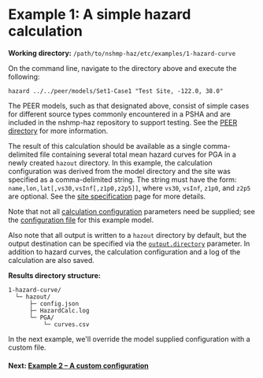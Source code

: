 # Example 1: A simple hazard calculation

__Working directory:__ `/path/to/nshmp-haz/etc/examples/1-hazard-curve`

On the command line, navigate to the directory above and execute the following:

```Shell
hazard ../../peer/models/Set1-Case1 "Test Site, -122.0, 38.0"
```

The PEER models, such as that designated above, consist of simple cases for different source
types commonly encountered in a PSHA and are included in the nshmp-haz repository to support
testing. See the [PEER directory](../../peer/) for more information.

The result of this calculation should be available as a single comma-delimited file containing
several total mean hazard curves for PGA in a newly created `hazout` directory. In this example,
 the calculation configuration was derived from the model directory and the site was specified
  as a comma-delimited string. The string must have the form:
   `name,lon,lat[,vs30,vsInf[,z1p0,z2p5]]`, where `vs30`, `vsInf`, `z1p0`, and `z2p5`
   are optional. See the [site specification](https://github.com/usgs/nshmp-haz/wiki/sites)
   page for more details.

Note that not all [calculation configuration](https://github.com/usgs/nshmp-haz/wiki/Configuration)
parameters need be supplied; see the [configuration file](../../peer/models/Set1-Case1/config.json)
for this example model.

Also note that all output is written to a `hazout` directory by default, but the output destination
can be specified via the
[`output.directory`](https://github.com/usgs/nshmp-haz/wiki/configuration#config-output) parameter.
In addition to hazard curves, the calculation configuration and a log of the calculation
are also saved.

__Results directory structure:__

```text
1-hazard-curve/
  └─ hazout/
      ├─ config.json
      ├─ HazardCalc.log
      └─ PGA/
          └─ curves.csv
```

In the next example, we'll override the model supplied configuration with a custom file.

<!-- markdownlint-disable MD001 -->
#### Next: [Example 2 – A custom configuration](../2-custom-config/README.md)
